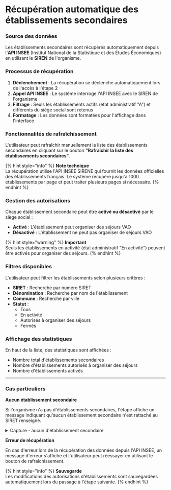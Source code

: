 # Récupération automatique des établissements secondaires

### Source des données

Les établissements secondaires sont récupérés automatiquement depuis l'**API INSEE** (Institut National de la Statistique et des Études Économiques) en utilisant le **SIREN** de l'organisme.

### Processus de récupération

1. **Déclenchement** : La récupération se déclenche automatiquement lors de l'accès à l'étape 2
2. **Appel API INSEE** : Le système interroge l'API INSEE avec le SIREN de l'organisme
3. **Filtrage** : Seuls les établissements actifs (état administratif "A") et différents du siège social sont retenus
4. **Formatage** : Les données sont formatées pour l'affichage dans l'interface

### Fonctionnalités de rafraîchissement

L'utilisateur peut rafraîchir manuellement la liste des établissements secondaires en cliquant sur le bouton **"Rafraîchir la liste des établissements secondaires"**.

{% hint style="info" %}
**Note technique**\
La récupération utilise l'API INSEE SIRENE qui fournit les données officielles des établissements français. Le système récupère jusqu'à 1000 établissements par page et peut traiter plusieurs pages si nécessaire.
{% endhint %}

### Gestion des autorisations

Chaque établissement secondaire peut être **activé ou désactivé** par le siège social :

* **Activé** : L'établissement peut organiser des séjours VAO
* **Désactivé** : L'établissement ne peut pas organiser de séjours VAO

{% hint style="warning" %}
**Important**\
Seuls les établissements en activité (état administratif "En activité") peuvent être activés pour organiser des séjours.
{% endhint %}

### Filtres disponibles

L'utilisateur peut filtrer les établissements selon plusieurs critères :

* **SIRET** : Recherche par numéro SIRET
* **Dénomination** : Recherche par nom de l'établissement
* **Commune** : Recherche par ville
* **Statut** :
  * Tous
  * En activité
  * Autorisés à organiser des séjours
  * Fermés

### Affichage des statistiques

En haut de la liste, des statistiques sont affichées :

* Nombre total d'établissements secondaires
* Nombre d'établissements autorisés à organiser des séjours
* Nombre d'établissements activés

***

### Cas particuliers

**Aucun établissement secondaire**

Si l'organisme n'a pas d'établissements secondaires, l'étape affiche un message indiquant qu'aucun établissement secondaire n'est rattaché au SIRET renseigné.

<details>

<summary>Capture - aucun d'établissement secondaire</summary>

<figure><img src="../../../../.gitbook/assets/Capture d’écran 2025-06-29 à 14.51.28.png" alt=""><figcaption></figcaption></figure>

</details>

**Erreur de récupération**

En cas d'erreur lors de la récupération des données depuis l'API INSEE, un message d'erreur s'affiche et l'utilisateur peut réessayer en utilisant le bouton de rafraîchissement.

{% hint style="info" %}
**Sauvegarde**\
Les modifications des autorisations d'établissements sont sauvegardées automatiquement lors du passage à l'étape suivante.
{% endhint %}
